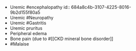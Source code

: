 - Uremic #encephalopathy
  id:: 684a8c4b-3107-4225-8016-9b2d155f80a5
- Uremic #Neuropathy
- Uremic #Gastritis
- Uremic pruritus
- Peripheral edema
- Bone pain (due to #[[CKD mineral bone disorder]]
- #Malaise